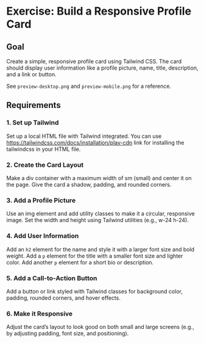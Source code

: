 # Exercise: Build a Responsive Profile Card

## Goal
Create a simple, responsive profile card using Tailwind CSS. The card should display user information like a profile picture, name, title, description, and a link or button.

See `preview-desktop.png` and `preview-mobile.png` for a reference.

## Requirements

### 1. Set up Tailwind
Set up a local HTML file with Tailwind integrated. You can use https://tailwindcss.com/docs/installation/play-cdn link for installing the tailwindcss in your HTML file.

### 2. Create the Card Layout
Make a div container with a maximum width of sm (small) and center it on the page.
Give the card a shadow, padding, and rounded corners.

### 3. Add a Profile Picture
Use an img element and add utility classes to make it a circular, responsive image.
Set the width and height using Tailwind utilities (e.g., w-24 h-24).

### 4. Add User Information
Add an `h2` element for the name and style it with a larger font size and bold weight.
Add a `p` element for the title with a smaller font size and lighter color.
Add another `p` element for a short bio or description.

### 5. Add a Call-to-Action Button
Add a button or link styled with Tailwind classes for background color, padding, rounded corners, and hover effects.

### 6. Make it Responsive
Adjust the card’s layout to look good on both small and large screens (e.g., by adjusting padding, font size, and positioning).